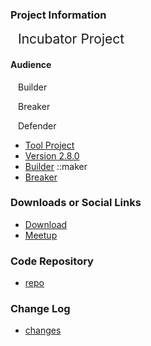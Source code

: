 ### Project Information
<i class="fas fa-tools" style="font-size: 1.2em; color:#233e81;"></i><span style="font-size:1.5em;padding-left:12px;">Incubator Project</span>


#### Audience
<i class="fas fa-tools" style="font-size: 1.2em; color:#233e81;"></i><span style="font-size:1.0em;padding-left:12px;">Builder</span>

<i class="fas fa-hammer" style="font-size: 1.2em; color:#233e81;"></i><span style="font-size:1.0em;padding-left:12px;">Breaker</span> 

<i class="fas fa-shield-alt" style="font-size: 1.2em; color:#233e81;"></i><span style="font-size:1.0em;padding-left:12px;">Defender</span>

* [Tool Project](#)
* [Version 2.8.0](#)
* [Builder](#)
::maker
* [Breaker](#)

### Downloads or Social Links
* [Download](#)
* [Meetup](#)

### Code Repository
* [repo](#)

### Change Log
* [changes](#)

